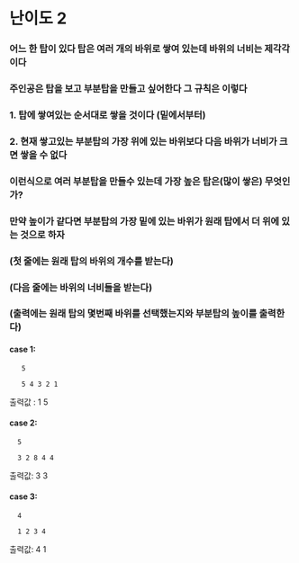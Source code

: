 # 난이도 2
### 어느 한 탑이 있다 탑은 여러 개의 바위로 쌓여 있는데 바위의 너비는 제각각이다
### 주인공은 탑을 보고 부분탑을 만들고 싶어한다 그 규칙은 이렇다
### 1. 탑에 쌓여있는 순서대로 쌓을 것이다 (밑에서부터)
### 2. 현재 쌓고있는 부분탑의 가장 위에 있는 바위보다 다음 바위가 너비가 크면 쌓을 수 없다
### 이런식으로 여러 부분탑을 만들수 있는데 가장 높은 탑은(많이 쌓은) 무엇인가? 
### 만약 높이가 같다면 부분탑의 가장 밑에 있는 바위가 원래 탑에서 더 위에 있는 것으로 하자
### (첫 줄에는 원래 탑의 바위의 개수를 받는다)
### (다음 줄에는 바위의 너비들을 받는다)
### (출력에는 원래 탑의 몇번째 바위를 선택했는지와 부분탑의 높이를 출력한다)
#### case 1: 

       5
       
       5 4 3 2 1
출력값 : 1 5
#### case 2:

      5
      
      3 2 8 4 4
출력값: 3 3
#### case 3:

      4
      
      1 2 3 4
출력값: 4 1
